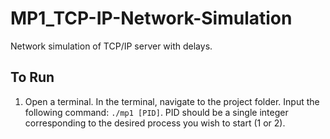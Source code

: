 # MP1_TCP-IP-Network-Simulation
 Network simulation of TCP/IP server with delays.
## To Run
1. Open a terminal. In the terminal, navigate to the project folder. Input the following command: ``./mp1 [PID]``. PID should be a single integer corresponding to the desired process you wish to start (1 or 2).
